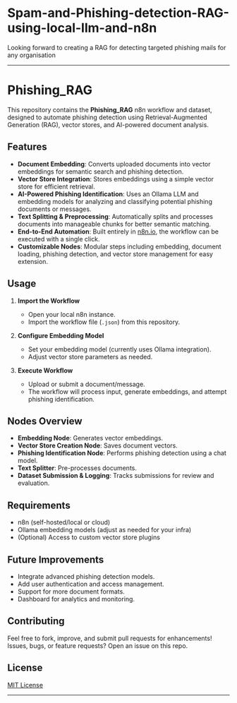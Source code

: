 # Spam-and-Phishing-detection-RAG-using-local-llm-and-n8n
Looking forward to creating a RAG for detecting targeted phishing mails for any organisation

***

# Phishing_RAG

This repository contains the **Phishing_RAG** n8n workflow and dataset, designed to automate phishing detection using Retrieval-Augmented Generation (RAG), vector stores, and AI-powered document analysis.

## Features

- **Document Embedding**: Converts uploaded documents into vector embeddings for semantic search and phishing detection.
- **Vector Store Integration**: Stores embeddings using a simple vector store for efficient retrieval.
- **AI-Powered Phishing Identification**: Uses an Ollama LLM and embedding models for analyzing and classifying potential phishing documents or messages.
- **Text Splitting & Preprocessing**: Automatically splits and processes documents into manageable chunks for better semantic matching.
- **End-to-End Automation**: Built entirely in [n8n.io](https://n8n.io), the workflow can be executed with a single click.
- **Customizable Nodes**: Modular steps including embedding, document loading, phishing detection, and vector store management for easy extension.

## Usage

1. **Import the Workflow**  
   - Open your local n8n instance.
   - Import the workflow file (`.json`) from this repository.

2. **Configure Embedding Model**  
   - Set your embedding model (currently uses Ollama integration).
   - Adjust vector store parameters as needed.

3. **Execute Workflow**  
   - Upload or submit a document/message.
   - The workflow will process input, generate embeddings, and attempt phishing identification.

## Nodes Overview

- **Embedding Node**: Generates vector embeddings.
- **Vector Store Creation Node**: Saves document vectors.
- **Phishing Identification Node**: Performs phishing detection using a chat model.
- **Text Splitter**: Pre-processes documents.
- **Dataset Submission & Logging**: Tracks submissions for review and evaluation.

## Requirements

- n8n (self-hosted/local or cloud)
- Ollama embedding models (adjust as needed for your infra)
- (Optional) Access to custom vector store plugins

## Future Improvements

- Integrate advanced phishing detection models.
- Add user authentication and access management.
- Support for more document formats.
- Dashboard for analytics and monitoring.

## Contributing

Feel free to fork, improve, and submit pull requests for enhancements!  
Issues, bugs, or feature requests? Open an issue on this repo.

## License

[MIT License](LICENSE)

***
